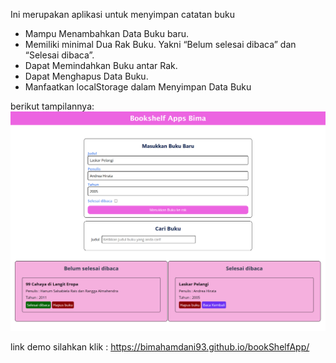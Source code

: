 Ini merupakan aplikasi untuk menyimpan catatan buku

<ul>
 <li>Mampu Menambahkan Data Buku baru. </li>
 <li>Memiliki minimal Dua Rak Buku. Yakni “Belum selesai dibaca” dan “Selesai dibaca”. </li>
 <li>Dapat Memindahkan Buku antar Rak.</li>
 <li>Dapat Menghapus Data Buku.</li>
 <li>Manfaatkan localStorage dalam Menyimpan Data Buku</li>
</ul>


berikut tampilannya:
<img src="result/bookshelf.png" alt="screen">

link demo silahkan klik : https://bimahamdani93.github.io/bookShelfApp/
